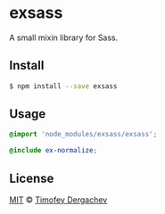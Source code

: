# exsass

A small mixin library for Sass.

## Install

```bash
$ npm install --save exsass
```

## Usage

```scss
@import 'node_modules/exsass/exsass';

@include ex-normalize;
```

## License

[MIT](LICENSE.md) © [Timofey Dergachev](http://exeto.me/)
